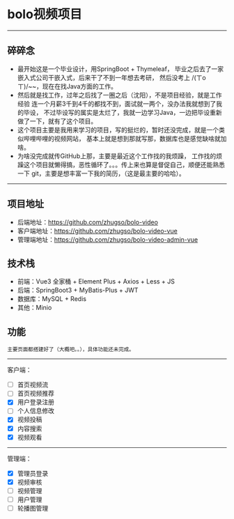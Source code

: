 # bolo视频项目

---

## 碎碎念

 - 最开始这是一个毕业设计，用SpringBoot + Thymeleaf，
毕业之后去了一家嵌入式公司干嵌入式，后来干了不到一年想去考研，
然后没考上 /(ㄒoㄒ)/~~，现在在找Java方面的工作。
 - 然后就是找工作，过年之后找了一圈之后（沈阳），不是项目经验，就是工作经验
连一个月薪3千到4千的都找不到，面试就一两个，没办法我就想到了我的毕设，
不过毕设写的属实是太烂了，我就一边学习Java，一边把毕设重新做了一下，就有了这个项目。
 - 这个项目主要是我用来学习的项目，写的挺烂的，暂时还没完成，就是一个类似哔哩哔哩的视频网站，
基本上就是想到那就写那，数据库也是感觉缺啥就加啥。
 - 为啥没完成就传GitHub上那，主要是最近这个工作找的我烦躁，
工作找的烦躁这个项目就懒得搞，恶性循环了。。。传上来也算是督促自己，顺便还能熟悉一下
git，主要是想丰富一下我的简历，（这是最主要的哈哈）。

---

## 项目地址

 - 后端地址：https://github.com/zhugso/bolo-video
 - 客户端地址：https://github.com/zhugso/bolo-video-vue
 - 管理端地址：https://github.com/zhugso/bolo-video-admin-vue

## 技术栈

 - 前端：Vue3 全家桶 + Element Plus + Axios + Less + JS
 - 后端：SpringBoot3 + MyBatis-Plus + JWT
 - 数据库：MySQL + Redis
 - 其他：Minio

## 功能

    主要页面都搭建好了（大概吧。。），具体功能还未完成。
---
客户端：
 - [ ] 首页视频流
 - [ ] 首页视频推荐
 - [x] 用户登录注册
 - [ ] 个人信息修改
 - [x] 视频投稿
 - [x] 内容搜索
 - [x] 视频观看
---
管理端：
 - [x] 管理员登录
 - [x] 视频审核
 - [ ] 视频管理
 - [ ] 用户管理
 - [ ] 轮播图管理
